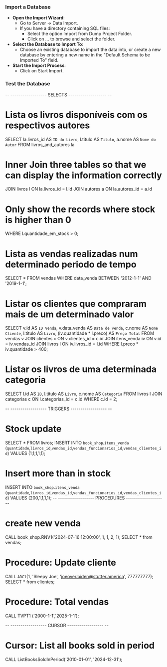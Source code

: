 ### Import a Database

   - **Open the Import Wizard**:
       - Go to Server -> Data Import.
       - If you have a directory containing SQL files:
           - Select the option Import from Dump Project Folder.
           - Click on ... to browse and select the folder.
   - **Select the Database to Import To**:
       - Choose an existing database to import the data into, or create a new database by entering a new name in the "Default Schema to be Imported To" field.
   - **Start the Import Process**:
       - Click on Start Import.
    

### Test the Database

-- ------------------ SELECTS ------------------- --

# Lista os livros disponíveis com os respectivos autores
SELECT la.livros_id AS `ID do Livro`, l.titulo AS `Titulo`, a.nome AS `Nome do Autor` 
FROM livros_and_autores la
# Inner Join three tables so that we can display the information correctly
JOIN livros l ON la.livros_id = l.id 
JOIN autores a ON la.autores_id = a.id
# Only show the records where stock is higher than 0
WHERE l.quantidade_em_stock > 0;  


# Lista as vendas realizadas num determinado periodo de tempo
SELECT * FROM vendas 
WHERE data_venda BETWEEN '2012-1-1' AND '2019-1-1';


# Listar os clientes que compraram mais de um determinado valor
SELECT v.id AS `ID Venda`, v.data_venda AS `Data de venda`, c.nome AS `Nome Cliente`, l.titulo AS `Livro`, (iv.quantidade * l.preco) AS `Preço Total` 
FROM vendas v
JOIN clientes c ON v.clientes_id = c.id
JOIN itens_venda iv ON v.id = iv.vendas_id
JOIN livros l ON iv.livros_id = l.id
WHERE l.preco * iv.quantidade > 400;


# Listar os livros de uma determinada categoria
SELECT l.id AS `ID`, l.titulo AS `Livro`, c.nome AS `Categoria` 
FROM livros l
JOIN categorias c ON l.categorias_id = c.id
WHERE c.id = 2;


-- ------------------ TRIGGERS ------------------ --

# Stock update
SELECT * FROM livros;
INSERT INTO `book_shop`.`itens_venda` (`quantidade`,`livros_id`,`vendas_id`,`vendas_funcionarios_id`,`vendas_clientes_id`) VALUES (1,1,1,1,1);

# Insert more than in stock
INSERT INTO `book_shop`.`itens_venda` (`quantidade`,`livros_id`,`vendas_id`,`vendas_funcionarios_id`,`vendas_clientes_id`) VALUES (200,1,1,1,1);
-- ------------------ PROCEDURES ------------------ --
# create new venda
CALL book_shop.RNV1('2024-07-16 12:00:00', 1, 1, 2, 1);
SELECT * from vendas;

# Procedure: Update cliente
CALL `ADC1`(1, 'Sleepy Joe', 'joeover.biden@stutter.america', 777777777);
SELECT * from clientes;

# Procedure: Total vendas
CALL TVPT1 ('2000-1-1','2025-1-1');

-- ------------------ CURSOR ------------------ --

# Cursor: List all books sold in period
CALL ListBooksSoldInPeriod('2010-01-01', '2024-12-31');
